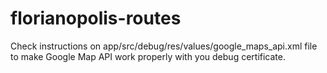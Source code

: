 # florianopolis-routes

Check instructions on app/src/debug/res/values/google_maps_api.xml file to make Google Map API work properly with you debug certificate.